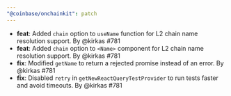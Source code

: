 ```yaml
---
"@coinbase/onchainkit": patch
---
```

- **feat**: Added `chain` option to `useName` function for L2 chain name resolution support. By @kirkas #781
- **feat**: Added `chain` option to `<Name>` component for L2 chain name resolution support. By @kirkas #781
- **fix**: Modified `getName` to return a rejected promise instead of an error. By @kirkas #781
- **fix**: Disabled `retry` in `getNewReactQueryTestProvider` to run tests faster and avoid timeouts. By @kirkas #781